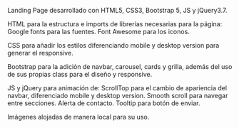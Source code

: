 Landing Page desarrollado con HTML5, CSS3, Bootstrap 5, JS y jQuery3.7.

HTML para la estructura e imports de librerías necesarias para la página:
    Google fonts para las fuentes.
    Font Awesome para los iconos.
    
CSS para añadir los estilos diferenciando mobile y desktop version para generar el responsive.

Bootstrap para la adición de navbar, carousel, cards y grilla, además del uso de sus propias class para el diseño y responsive.

JS y jQuery para animación de:
    ScrollTop para el cambio de apariencia del navbar, diferenciado mobile y desktop version.
    Smooth scroll para navegar entre secciones.
    Alerta de contacto.
    Tooltip para botón de enviar.
    
Imágenes alojadas de manera local para su uso.
